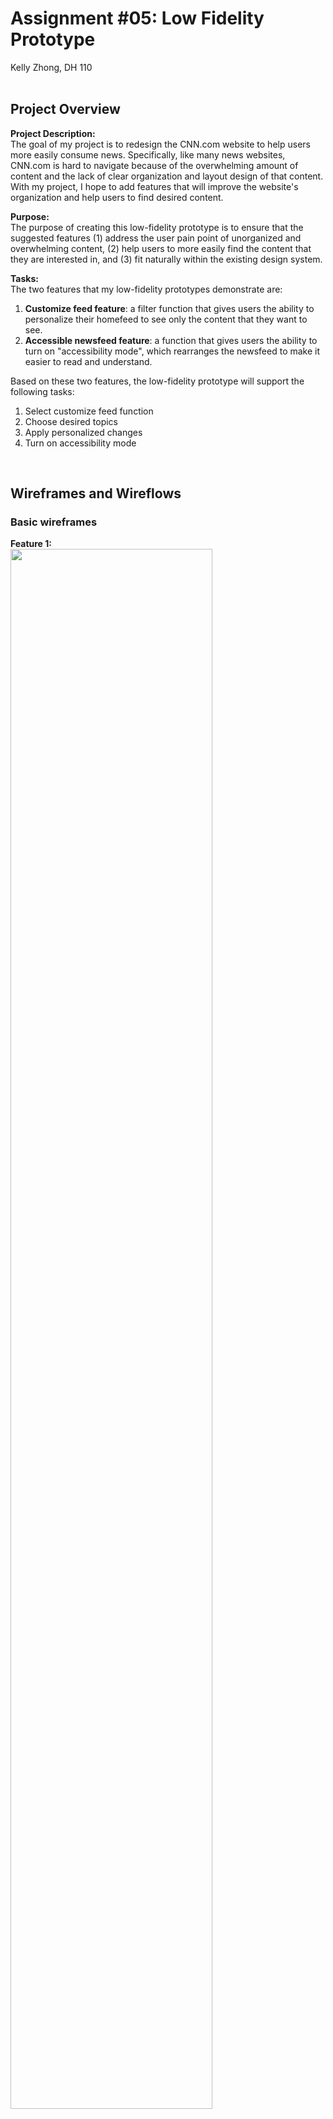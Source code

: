 # Assignment #05: Low Fidelity Prototype
Kelly Zhong, DH 110
<br><br>

## Project Overview
**Project Description:** <br>
The goal of my project is to redesign the CNN.com website to help users more easily consume news. Specifically, like many news websites, CNN.com is hard to navigate because of the overwhelming amount of content and the lack of clear organization and layout design of that content. With my project, I hope to add features that will improve the website's organization and help users to find desired content.
<br>

**Purpose:** <br>
The purpose of creating this low-fidelity prototype is to ensure that the suggested features (1) address the user pain point of unorganized and overwhelming content, (2) help users to more easily find the content that they are interested in, and (3) fit naturally within the existing design system. 
<br>

**Tasks:** <br>
The two features that my low-fidelity prototypes demonstrate are: 
<br> 
1. **Customize feed feature**: a filter function that gives users the ability to personalize their homefeed to see only the content that they want to see.
2. **Accessible newsfeed feature**: a function that gives users the ability to turn on "accessibility mode", which rearranges the newsfeed to make it easier to read and understand.

Based on these two features, the low-fidelity prototype will support the following tasks: 
1. Select customize feed function 
2. Choose desired topics 
3. Apply personalized changes 
4. Turn on accessibility mode 
<br>

## Wireframes and Wireflows
### Basic wireframes
**Feature 1:** <br>
<img src="basic1.jpg" width=80%>
<br><br>
**Feature 2:** <br>
<img src="basic2.jpg" width=80%>
<br><br>

### Testing
**Wireflows:** <br>
<img src="wf1.jpg" width=80%>
<img src="wf2.jpg" width=80%>
<br>

**Iteration 1:** <br>
<img src="it1-1.jpg" width=80%>
<img src="it1-2.jpg" width=80%>
<br>
_Problem:_ For **Feature 1**, the user was told to customize the newsfeed so that the feed only showed top news and news about the United States. While the user was going through the process, everything went smoothly until she was done choosing the desired topics. She was confused about whether the feed would automatically update if she waited long enough, or if she had to press outside the "Customize" box to apply the changes. For **Feature 2**, the user was told to navigate to the Settings to turn on Accessibility Mode. However, after pressing the profile button, she was confused why the screen automatically went to the Settings. Furthermore, she felt as if it would have been more intuitive for the "Site Display" section to be above the "Basic Info" section, since the sections after are also about personal user information. 
<br><br>
_Changes made:_ For **Feature 1**, I added a button that says "Done" underneath the personalization options. After pressing this button, the newsfeed would refresh with changes applied. For **Feature 2**, I added another screen that included the drop-down that appears after cliking the profile icon. This drop-down has the options "Settings" and "Log out". Additionally, I rearranged the sections in the Settings, putting the "Site Display" section above the "Basic Info" section.
<br><br>

**Iteration 2:** <br>
<img src="it2-1.jpg" width=80%>
<img src="it2-2.jpg" width=80%>
<br>
_Problem:_ Everything went smoothly in this round of user testing; however, the user brought up suggestions regarding the copy of the text. Specifically, she wondered if instead of "Customize" for **Feature 1**, the word "Personalize" or "Display" would work just as well or better. She also brought up concerns about Accessibility Mode being the only element under the "Site Display" section for **Feature 2**.
<br><br>
_Changes to be made:_ If I was to create another iteration, I would play around with different wordings for **Feature 1**. I would test if the words "Personalize" or "Display" were more intuitive for the user by conducting more usability testings. Furthermore, for **Feature 2**, I would consider placing Accessibility Mode on the homepage to make it easier for users to find. 
<br><br>

## Reflection
Overall, the low-fidelity prototype testing went pretty well. There were minimal changes that needed to be made, and the user was able to navigate through the screens easily. However, before the start of the test, I had to explain in great detail what my project was and also how to navigate through the low-fidelity prototype. I wonder if this was due to the fact that the user was not familiar with the process of usability testing, or because my prototypes themselves were confusing. Furthermore, though there were not many errors with my prototypes, the user brought up a lot of suggestions on different ways to display elements. This reveals that though my prototype and wireflow is usable, there could bedifferent methods of accomplishing the same tasks that work even better. Based on this feedback, I would come up with even more iterations for my two features and conduct more prototype testings with other users. 
